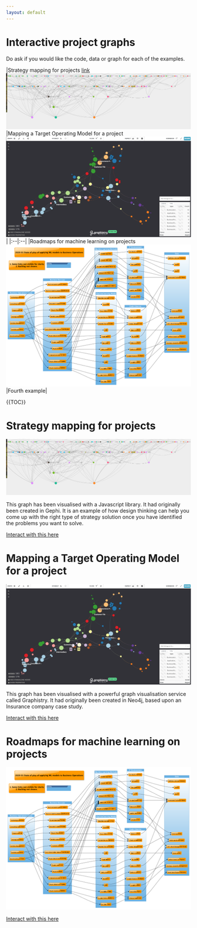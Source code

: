 ```yaml
---
layout: default
---
```


# Interactive project graphs

Do ask if you would like the code, data or graph for each of the examples. 

|Strategy mapping for projects 
[link](#strategy-mapping-for-projects)
![](/images/Interactive_project_graph_1.png)|Mapping a Target Operating Model for a project ![](/images/Interactive_project_graph_2.png)|
|:--|:--|
|Roadmaps for machine learning on projects 
![](/images/ML-Project-models-status-LR.png)|Fourth example|


{{TOC}}


# Strategy mapping for projects

![](/images/Interactive_project_graph_1.png)

This graph has been visualised with a Javascript library. It had originally been created in Gephi. It is an example of how design thinking can help you come up with the right type of strategy solution once you have identified the problems you want to solve. 

[Interact with this here](https://lawrencerowland.github.io/network/)


# Mapping a Target Operating Model for a project

![](/images/Interactive_project_graph_2.png)

This graph has been visualised with a powerful graph visualisation service called Graphistry. It had originally been created in Neo4j, based upon an Insurance company case study. 

[Interact with this here](https://hub.graphistry.com/graph/graph.html?dataset=0c0253ab5cba497aa8e86b05cd7889a0&play=5000&splashAfter=false&session=de053e917db14bedbe57544cc6cc6119)


# Roadmaps for machine learning on projects 
![](/images/ML-Project-models-status-LR.png)

[Interact with this here ](https://www.yworks.com/yed-live/?file=https://gist.githubusercontent.com/lawrencerowland/6f3830da76044da038502c25a0d08959/raw/0547835523e2c0d7526fc675390a55581a224b5f/2020%252002%2520ML%2520models%2520created%2520roadmap%2520LR)

